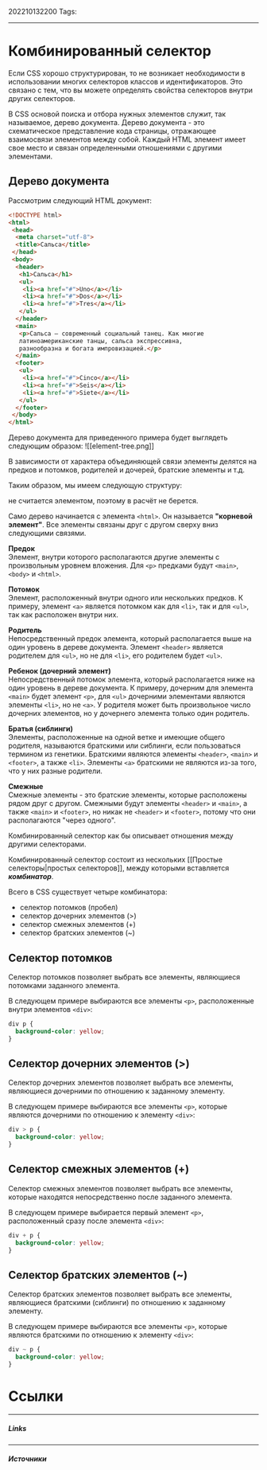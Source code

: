 202210132200
Tags:
___
# Комбинированный селектор

Если CSS хорошо структурирован, то не возникает необходимости в использовании многих селекторов классов и идентификаторов. Это связано с тем, что вы можете определять свойства селекторов внутри других селекторов.

В CSS основой поиска и отбора нужных элементов служит, так называемое, дерево документа. Дерево документа - это схематическое представление кода страницы, отражающее взаимосвязи элементов между собой. Каждый HTML элемент имеет свое место и связан определенными отношениями с другими элементами.


## Дерево документа
Рассмотрим следующий HTML документ:

```html
<!DOCTYPE html>
<html>
 <head>
  <meta charset="utf-8">
  <title>Сальса</title>
 </head>
 <body> 
  <header>
   <h1>Сальса</h1>
   <ul>
    <li><a href="#">Uno</a></li>
    <li><a href="#">Dos</a></li>
    <li><a href="#">Tres</a></li>
   </ul> 
  </header>
  <main>
   <p>Сальса — современный социальный танец. Как многие 
   латиноамериканские танцы, сальса экспрессивна, 
   разнообразна и богата импровизацией.</p>
  </main>
  <footer>
   <ul>
    <li><a href="#">Cinco</a></li>
    <li><a href="#">Seis</a></li>
    <li><a href="#">Siete</a></li>
   </ul> 
  </footer>
 </body>
</html>
```

Дерево документа для приведенного примера будет выглядеть следующим образом:
![[element-tree.png]]

В зависимости от характера объединяющей связи элементы делятся на предков и потомков, родителей и дочерей, братские элементы и т.д.

Таким образом, мы имеем следующую структуру:

<!DOCTYPE> не считается элементом, поэтому в расчёт не берется.

Само дерево начинается с элемента `<html>`. Он называется **"корневой элемент"**. Все элементы связаны друг с другом сверху вниз следующими связями.

**Предок**  
Элемент, внутри которого располагаются другие элементы с произвольным уровнем вложения. Для `<p>` предками будут `<main>`, `<body>` и `<html>`.

**Потомок**  
Элемент, расположенный внутри одного или нескольких предков. К примеру, элемент `<a>` является потомком как для `<li>`, так и для `<ul>`, так как расположен внутри них.

**Родитель**  
Непосредственный предок элемента, который располагается выше на один уровень в дереве документа. Элемент `<header>` является родителем для `<ul>`, но не для `<li>`, его родителем будет `<ul>`.

**Ребенок (дочерний элемент)**  
Непосредственный потомок элемента, который располагается ниже на один уровень в дереве документа. К примеру, дочерним для элемента `<main>` будет элемент `<p>`, для `<ul>` дочерними элементами являются элементы `<li>`, но не `<a>`. У родителя может быть произвольное число дочерних элементов, но у дочернего элемента только один родитель.

**Братья (сиблинги)**  
Элементы, расположенные на одной ветке и имеющие общего родителя, называются братскими или сиблинги, если пользоваться термином из генетики. Братскими являются элементы `<header>`, `<main>` и `<footer>`, а также `<li>`. Элементы `<a>` братскими не являются из-за того, что у них разные родители.

**Смежные**  
Смежные элементы - это братские элементы, которые расположены рядом друг с другом. Смежными будут элементы `<header>` и `<main>`, а также `<main>` и `<footer>`, но никак не `<header>` и `<footer>`, потому что они располагаются "через одного".

Комбинированный селектор как бы описывает отношения между другими селекторами.

Комбинированный селектор состоит из нескольких [[Простые селекторы|простых селекторов]], между которыми вставляется _**комбинатор**_.

Всего в CSS существует четыре комбинатора:

-   селектор потомков (пробел)
-   селектор дочерних элементов (>)
-   селектор смежных элементов (+)
-   селектор братских элементов (~)

## Селектор потомков

Селектор потомков позволяет выбрать все элементы, являющиеся потомками заданного элемента.

В следующем примере выбираются все элементы `<p>`, расположенные внутри элементов `<div>`:

```css
div p {
  background-color: yellow;
}

```


## Селектор дочерних элементов (>)

Селектор дочерних элементов позволяет выбрать все элементы, являющиеся дочерними по отношению к заданному элементу.

В следующем примере выбираются все элементы `<p>`, которые являются дочерними по отношению к элементу `<div>`:

```css
div > p {
  background-color: yellow;
}

```


## Селектор смежных элементов (+)

Селектор смежных элементов позволяет выбрать все элементы, которые находятся непосредственно после заданного элемента.

В следующем примере выбирается первый элемент `<p>`, расположенный сразу после элемента `<div>`:

```css
div + p {
  background-color: yellow;
}

```

## Селектор братских элементов (~)

Селектор братских элементов позволяет выбрать все элементы, являющиеся братскими (сиблинги) по отношению к заданному элементу.

В следующем примере выбираются все элементы `<p>`, которые являются братскими по отношению к элементу `<div>`:

```css
div ~ p {
  background-color: yellow;
}

```


# Ссылки
___
##### Links


---
##### Источники
